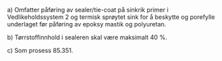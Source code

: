a) Omfatter påføring av sealer/tie-coat på sinkrik primer i Vedlikeholdssystem 2 og termisk sprøytet sink for å beskytte og porefylle underlaget før påføring av epoksy mastik og polyuretan.

b) Tørrstoffinnhold i sealeren skal være maksimalt 40 %.

c) Som prosess 85.351.

